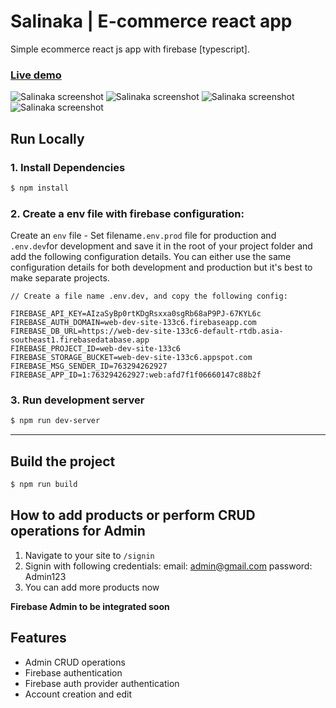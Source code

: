 # Salinaka | E-commerce react app
Simple ecommerce react js app with firebase [typescript].

### [Live demo](https://salinaka-ecommerce.web.app/)

![Salinaka screenshot](https://raw.githubusercontent.com/jgudo/ecommerce-react/master/static/screeny1.png)
![Salinaka screenshot](https://raw.githubusercontent.com/jgudo/ecommerce-react/master/static/screeny2.png)
![Salinaka screenshot](https://raw.githubusercontent.com/jgudo/ecommerce-react/master/static/screeny3.png)
![Salinaka screenshot](https://raw.githubusercontent.com/jgudo/ecommerce-react/master/static/screeny7.png)

## Run Locally
### 1. Install Dependencies
```sh
$ npm install
```

### 2. Create a env file with firebase configuration:

Create an `env` file - Set filename`.env.prod` file for production and `.env.dev`for development and save it in the root of your project folder
and add the following configuration details. You can either use the same configuration details for both development and production but it's best to make separate projects.

```
// Create a file name .env.dev, and copy the following config:

FIREBASE_API_KEY=AIzaSyBp0rtKDgRsxxa0sgRb68aP9PJ-67KYL6c
FIREBASE_AUTH_DOMAIN=web-dev-site-133c6.firebaseapp.com
FIREBASE_DB_URL=https://web-dev-site-133c6-default-rtdb.asia-southeast1.firebasedatabase.app
FIREBASE_PROJECT_ID=web-dev-site-133c6
FIREBASE_STORAGE_BUCKET=web-dev-site-133c6.appspot.com
FIREBASE_MSG_SENDER_ID=763294262927
FIREBASE_APP_ID=1:763294262927:web:afd7f1f06660147c88b2f

``` 

### 3. Run development server
```sh 
$ npm run dev-server
```

---

## Build the project
```sh
$ npm run build
```

## How to add products or perform CRUD operations for Admin
1. Navigate to your site to `/signin`
2. Signin with following credentials:
email: admin@gmail.com
password: Admin123
4. You can add more products now
 

**Firebase Admin to be integrated soon**

## Features

* Admin CRUD operations
* Firebase authentication
* Firebase auth provider authentication
* Account creation and edit

